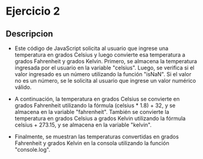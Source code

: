 # Ejercicio 2

## Descripcion

- Este código de JavaScript solicita al usuario que ingrese una temperatura en grados Celsius y luego convierte esa temperatura a grados Fahrenheit y grados Kelvin. Primero, se almacena la temperatura ingresada por el usuario en la variable "celsius". Luego, se verifica si el valor ingresado es un número utilizando la función "isNaN". Si el valor no es un número, se le solicita al usuario que ingrese un valor numérico válido.

- A continuación, la temperatura en grados Celsius se convierte en grados Fahrenheit utilizando la fórmula (celsius * 1.8) + 32, y se almacena en la variable "fahrenheit". También se convierte la temperatura en grados Celsius a grados Kelvin utilizando la fórmula celsius + 273.15, y se almacena en la variable "kelvin".

- Finalmente, se muestran las temperaturas convertidas en grados Fahrenheit y grados Kelvin en la consola utilizando la función "console.log".